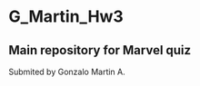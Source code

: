 # G_Martin_Hw3
Main repository for Marvel quiz
--------------------------------

Submited by Gonzalo Martin A.
